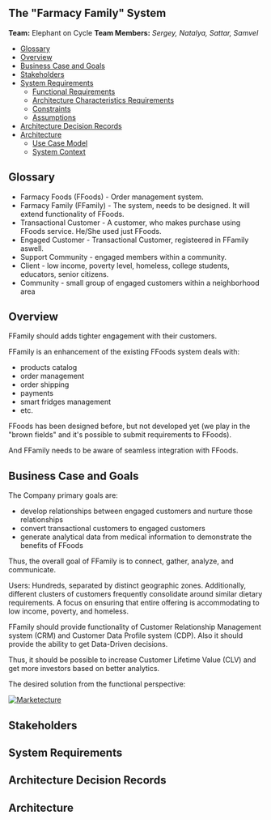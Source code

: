 ## The "Farmacy Family" System

**Team:** Elephant on Cycle
**Team Members:** *Sergey, Natalya, Sattar, Samvel*

-   [Glossary](https://github.com/sakosy/arch_katas_2021#glossary)
-   [Overview](https://github.com/sakosy/arch_katas_2021#overview)
-   [Business Case and Goals](https://github.com/sakosy/arch_katas_2021#business-case-and-goals)
-   [Stakeholders](https://github.com/sakosy/arch_katas_2021/blob/main/stakeholders.md)
-   [System Requirements](https://github.com/sakosy/arch_katas_2021#system-requirements)
    -   [Functional Requirements](https://github.com/sakosy/arch_katas_2021#functional-requirements)
    -   [Architecture Characteristics Requirements](https://github.com/sakosy/arch_katas_2021#architecture-characteristics-requirements)
    -   [Constraints](https://github.com/sakosy/arch_katas_2021#constraints)
    -   [Assumptions](https://github.com/sakosy/arch_katas_2021#assumptions)
-  [Architecture Decision Records](https://github.com/sakosy/arch_katas_2021#architecture-decision-records)
- [Architecture](https://github.com/sakosy/arch_katas_2021#architecture)
	- [Use Case Model](https://github.com/sakosy/arch_katas_2021#usecase-model)
	- [System Context](https://github.com/sakosy/arch_katas_2021#system-context)

## Glossary

- Farmacy Foods (FFoods) - Order management system.
- Farmacy Family (FFamily) - The system, needs to be designed. It will extend functionality of FFoods.
- Transactional Customer - A customer, who makes purchase using FFoods service. He/She used just FFoods.
- Engaged Customer - Transactional Customer, registeered in FFamily aswell.
- Support Community - engaged members within a community.
- Client - low income, poverty level, homeless, college students, educators, senior citizens.
- Community - small group of engaged customers within a neighborhood area

## Overview

FFamily should adds tighter engagement with their customers.

FFamily is an enhancement of the existing FFoods system deals with:
 - products catalog 
 - order management 
 - order shipping
 - payments
 - smart fridges management
 - etc.

 FFoods has been designed before, but not developed yet (we play in the "brown fields" and it's possible to submit requirements to FFoods).

 And FFamily needs to be aware of seamless integration with FFoods.

## Business Case and Goals

The Company primary goals are:
- develop relationships between engaged customers and nurture those relationships
- convert transactional customers to engaged customers
- generate analytical data from medical information to demonstrate the benefits of FFoods

Thus, the overall goal of FFamily is to connect, gather, analyze, and communicate.

Users: Hundreds, separated by distinct geographic zones.
Additionally, different clusters of customers frequently consolidate around similar dietary requirements.
A focus on ensuring that entire offering is accommodating to low income, poverty, and homeless.

FFamily should provide functionality of Customer Relationship Management system (CRM) and Customer Data Profile system (CDP). Also it should provide the ability to get Data-Driven decisions.

Thus, it should be possible to increase Customer Lifetime Value (CLV) and get more investors based on better analytics.

The desired solution from the functional perspective:

[![Marketecture](https://github.com/sakosy/arch_katas_2021/images/marketecture.jpg)](https://github.com/sakosy/arch_katas_2021/images/marketecture.jpg)

## Stakeholders

## System Requirements

## Architecture Decision Records

## Architecture